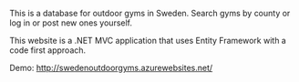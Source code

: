 This is a database for outdoor gyms in Sweden. Search gyms by county or log in or post new ones yourself.

This website is a .NET MVC application that uses Entity Framework with a code first approach.

Demo: http://swedenoutdoorgyms.azurewebsites.net/
